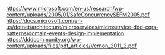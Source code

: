 https://www.microsoft.com/en-us/research/wp-content/uploads/2005/01/SafeConcurrencySEFM2005.pdf
https://docs.microsoft.com/en-us/dotnet/architecture/microservices/microservice-ddd-cqrs-patterns/domain-events-design-implementation
https://dddcommunity.org/wp-content/uploads/files/pdf_articles/Vernon_2011_2.pdf